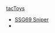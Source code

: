 
[tacToys](https://www.tactoys.com.au/)
- [SSG69 Sniper](https://www.tactoys.com.au/products/ssg69-steyr-sniper-rifle-gel-blaster)
- 